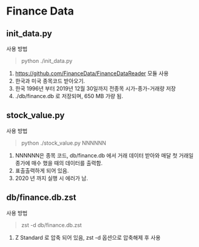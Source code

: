# Finance Data
## init_data.py
사용 방법
> python ./init_data.py
1. https://github.com/FinanceData/FinanceDataReader 모듈 사용
1. 한국과 미국 종목코드 받아오기.
1. 한국 1996년 부터 2019년 12월 30일까지 전종목 시가-종가-거래량 저장
 1. ./db/finance.db 로 저장되며, 650 MB 가량 됨.

## stock_value.py
사용 방법
> python ./stock_value.py NNNNNN
1. NNNNNN은 종목 코드, db/finance.db 에서 거래 데이터 받아와 매달 첫 거래일 종가에 매수 했을 때의 데이터를 출력함.
1. 표출출력하게 되어 있음.
1. 2020 년 까지 실행 시 에러가 남.

## db/finance.db.zst
사용 방법
> zst -d db/finance.db.zst
1. Z Standard 로 압축 되어 있음, zst -d  옵션으로 압축해제 후 사용
